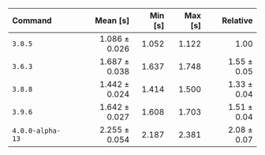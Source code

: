 | Command | Mean [s] | Min [s] | Max [s] | Relative |
|:---|---:|---:|---:|---:|
| `3.0.5` | 1.086 ± 0.026 | 1.052 | 1.122 | 1.00 |
| `3.6.3` | 1.687 ± 0.038 | 1.637 | 1.748 | 1.55 ± 0.05 |
| `3.8.8` | 1.442 ± 0.024 | 1.414 | 1.500 | 1.33 ± 0.04 |
| `3.9.6` | 1.642 ± 0.027 | 1.608 | 1.703 | 1.51 ± 0.04 |
| `4.0.0-alpha-13` | 2.255 ± 0.054 | 2.187 | 2.381 | 2.08 ± 0.07 |
